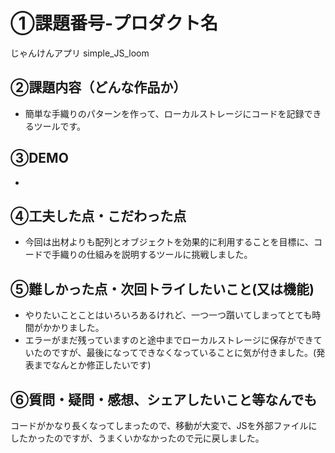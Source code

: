 # ①課題番号-プロダクト名
じゃんけんアプリ
simple_JS_loom
## ②課題内容（どんな作品か）

- 簡単な手織りのパターンを作って、ローカルストレージにコードを記録できるツールです。

## ③DEMO
- 

## ④工夫した点・こだわった点

- 今回は出材よりも配列とオブジェクトを効果的に利用することを目標に、コードで手織りの仕組みを説明するツールに挑戦しました。

## ⑤難しかった点・次回トライしたいこと(又は機能)

- やりたいことことはいろいろあるけれど、一つ一つ躓いてしまってとても時間がかかりました。
- エラーがまだ残っていますのと途中までローカルストレージに保存ができていたのですが、最後になってできなくなっていることに気が付きました。(発表までなんとか修正したいです)

## ⑥質問・疑問・感想、シェアしたいこと等なんでも

コードがかなり長くなってしまったので、移動が大変で、JSを外部ファイルにしたかったのですが、うまくいかなかったので元に戻しました。
